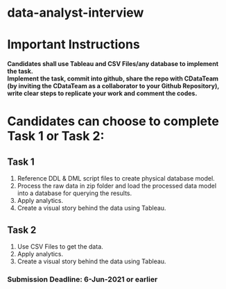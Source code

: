 # data-analyst-interview
  
# Important Instructions
**Candidates shall use Tableau and CSV Files/any database to implement the task.**  
**Implement the task, commit into github, share the repo with CDataTeam (by inviting the CDataTeam as a collaborator to your Github Repository), write clear steps to replicate your work and comment the codes.**  

# Candidates can choose to complete Task 1 or Task 2:
## Task 1
1. Reference DDL & DML script files to create physical database model.
2. Process the raw data in zip folder and load the processed data model into a database for querying the results. 
3. Apply analytics.
4. Create a visual story behind the data using Tableau.

## Task 2
1. Use CSV Files to get the data.
2. Apply analytics.
3. Create a visual story behind the data using Tableau.

### Submission Deadline: 6-Jun-2021 or earlier
